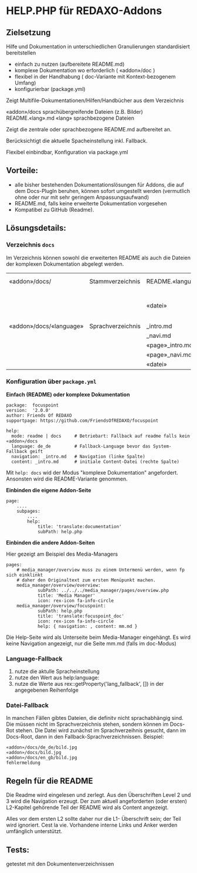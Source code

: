 # HELP.PHP für REDAXO-Addons

## Zielsetzung

Hilfe und Dokumentation in unterschiedlichen Granulierungen standardisiert bereitstellen

- einfach zu nutzen (aufbereitete README.md)
- komplexe Dokumentation wo erforderlich ( «addon»/doc )
- flexibel in der Handhabung ( doc-Variante mit Kontext-bezogenem Umfang)
- konfigurierbar (package.yml)

Zeigt Multifile-Dokumentationen/Hilfen/Handbücher aus dem Verzeichnis 

  «addon»/docs
    sprachübergreifende Dateien (z.B. Bilder)
    README.«lang».md
    «lang»
      sprachbezogene Dateien

Zeigt die zentrale oder sprachbezogene README.md aufbereitet an.

Berücksichtigt die aktuelle Spacheinstellung inkl. Fallback. 

Flexibel einbindbar, Konfiguration via package.yml


## Vorteile:

- alle bisher bestehenden Dokumentationslösungen für Addons, die auf dem Docs-PlugIn beruhen,
können sofort umgestellt werden (vermutlich ohne oder nur mit sehr geringem Anpassungsaufwand)
- README.md, falls keine erweiterte Dokumentation vorgesehen
- Kompatibel zu GitHub (Readme).


## Lösungsdetails:

### Verzeichnis `docs`

Im Verzeichnis können sowohl die erweiterten README als auch die Dateien der komplexen Dokumentation 
abgelegt werden. 

|   |   |   |   |
|---|---|---|---|
|«addon»/docs/|Stammverzeichnis|README.«language».md|sprachspezifische README-Dateien|
|||«datei»|Dateien einer Dokumentation, die nicht sprachspezifisch sind (meist Bilder)|
|«addon»/docs/«language»|Sprachverzeichnis|_intro.md|Default-Text|
|||_navi.md|Navigationsdatei/Menü|
|||«page»_intro.md|Default-Text|
|||«page»_navi.md|Navigationsdatei/Menü|
|||«datei»|Dokumentationsdatei|

### Konfiguration über `package.yml`

**Einfach (README) oder komplexe Dokumentation**

    package:  focuspoint
    version:  '2.0.0'
    author: Friends Of REDAXO
    supportpage: https://github.com/FriendsOfREDAXO/focuspoint

    help: 
      mode: readme | docs     # Betriebart: Fallback auf readme falls kein «addon»/docs
      language: de_de         # Fallback-Language bevor das System-Fallback geift
      navigation: _intro.md   # Navigation (linke Spalte)
      content: _intro.md      # initiale Content-Datei (rechte Spalte)

Mit `help: docs` wid der Modus "komplexe Dokumentation" angefordert. Ansonsten wird die README-Variante genommen.

**Einbinden die eigene Addon-Seite**

    page:
        ....
        subpages:
            ....
            help:
                title: 'translate:documentation'
                subPath: help.php


**Einbinden die andere Addon-Seiten**

Hier gezeigt am Beispiel des Media-Managers

    pages:
        # media_manager/overview muss zu einem Untermenü werden, wenn fp sich einklinkt
        # daher den Originaltext zum ersten Menüpunkt machen.
        media_manager/overview/overview:
                subPath: ../../../media_manager/pages/overview.php
                title: 'Media Manager'
                icon: rex-icon fa-info-circle
        media_manager/overview/focuspoint:
                subPath: help.php
                title: 'translate:focuspoint_doc'
                icon: rex-icon fa-info-circle
                help: { navigation: , content: mm.md }

Die Help-Seite wird als Unterseite beim Media-Manager eingehängt. Es wird keine Navigation angezeigt, nur die Seite mm.md (falls im doc-Modus)

### Language-Fallback

1. nutze die aktulle Spracheinstellung
2. nutze den Wert aus help:language:
3. nutze die Werte aus rex::getProperty('lang_fallback', []) in der angegebenen Reihenfolge

### Datei-Fallback

In manchen Fällen gibtes Dateien, die definitv nicht sprachabhängig sind. Die müssen nicht im Sprachverzeichnis stehen, sondern können im
Docs-Rot stehen. Die Datei wird zunächst im Sprachverzeihnis gesucht, dann im Docs-Root, dann in den Fallback-Sprachverzeichnissen. Beispiel:

    «addon»/docs/de_de/bild.jpg
    «addon»/docs/bild.jpg
    «addon»/docs/en_gb/bild.jpg
    fehlermeldung

## Regeln für die README

Die Readme wird eingelesen und zerlegt. Aus den Überschriften Level 2 und 3 wird die Navigation erzeugt. Der zum aktuell angeforderten (oder ersten) L2-Kapitel gehörende Teil der README wird als Content angezeigt.

Alles vor dem ersten L2 sollte daher nur die L1- Überschrift sein; der Teil wird ignoriert.  Cest la vie.
Vorhandene interne Links und Anker werden umfänglich unterstützt.

## Tests:

getestet mit den Dokumentenverzeichnissen 
    
